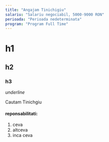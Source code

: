 ```yaml
---
title: "Angajam Tinichigiu"
salariu: "Salariu negociabil, 5000-9000 RON"
perioada: "Perioada nedeterminata"
program: "Program Full Time"
---
```



# h1
## h2
### h3

_underline_


Cautam Tinichgiu

#### reponsabilitati:
 1. ceva
 2. altceva
 3. inca ceva


